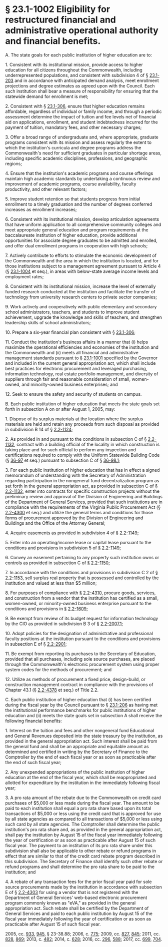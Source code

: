 # § 23.1-1002 Eligibility for restructured financial and administrative operational authority and financial benefits.

<p>A. The state goals for each public institution of higher education are to:</p><p>1. Consistent with its institutional mission, provide access to higher education for all citizens throughout the Commonwealth, including underrepresented populations, and consistent with subdivision 4 of § <a href='http://law.lis.virginia.gov/vacode/23.1-203/'>23.1-203</a> and in accordance with anticipated demand analysis, meet enrollment projections and degree estimates as agreed upon with the Council. Each such institution shall bear a measure of responsibility for ensuring that the statewide demand for enrollment is met;</p><p>2. Consistent with § <a href='http://law.lis.virginia.gov/vacode/23.1-306/'>23.1-306</a>, ensure that higher education remains affordable, regardless of individual or family income, and through a periodic assessment determine the impact of tuition and fee levels net of financial aid on applications, enrollment, and student indebtedness incurred for the payment of tuition, mandatory fees, and other necessary charges;</p><p>3. Offer a broad range of undergraduate and, where appropriate, graduate programs consistent with its mission and assess regularly the extent to which the institution's curricula and degree programs address the Commonwealth's need for sufficient graduates in particular shortage areas, including specific academic disciplines, professions, and geographic regions;</p><p>4. Ensure that the institution's academic programs and course offerings maintain high academic standards by undertaking a continuous review and improvement of academic programs, course availability, faculty productivity, and other relevant factors;</p><p>5. Improve student retention so that students progress from initial enrollment to a timely graduation and the number of degrees conferred increases as enrollment increases;</p><p>6. Consistent with its institutional mission, develop articulation agreements that have uniform application to all comprehensive community colleges and meet appropriate general education and program requirements at the baccalaureate institution of higher education, provide additional opportunities for associate degree graduates to be admitted and enrolled, and offer dual enrollment programs in cooperation with high schools;</p><p>7. Actively contribute to efforts to stimulate the economic development of the Commonwealth and the area in which the institution is located, and for those institutions subject to a management agreement pursuant to Article 4 (§ <a href='http://law.lis.virginia.gov/vacode/23.1-1004/'>23.1-1004</a> et seq.), in areas with below-state average income levels and employment rates;</p><p>8. Consistent with its institutional mission, increase the level of externally funded research conducted at the institution and facilitate the transfer of technology from university research centers to private sector companies;</p><p>9. Work actively and cooperatively with public elementary and secondary school administrators, teachers, and students to improve student achievement, upgrade the knowledge and skills of teachers, and strengthen leadership skills of school administrators;</p><p>10. Prepare a six-year financial plan consistent with § <a href='http://law.lis.virginia.gov/vacode/23.1-306/'>23.1-306</a>;</p><p>11. Conduct the institution's business affairs in a manner that (i) helps maximize the operational efficiencies and economies of the institution and the Commonwealth and (ii) meets all financial and administrative management standards pursuant to § <a href='http://law.lis.virginia.gov/vacode/23.1-1001/'>23.1-1001</a> specified by the Governor and included in the current general appropriation act, which shall include best practices for electronic procurement and leveraged purchasing, information technology, real estate portfolio management, and diversity of suppliers through fair and reasonable consideration of small, women-owned, and minority-owned business enterprises; and</p><p>12. Seek to ensure the safety and security of students on campus.</p><p>B. Each public institution of higher education that meets the state goals set forth in subsection A on or after August 1, 2005, may:</p><p>1. Dispose of its surplus materials at the location where the surplus materials are held and retain any proceeds from such disposal as provided in subdivision B 14 of § <a href='http://law.lis.virginia.gov/vacode/2.2-1124/'>2.2-1124</a>;</p><p>2. As provided in and pursuant to the conditions in subsection C of § <a href='http://law.lis.virginia.gov/vacode/2.2-1132/'>2.2-1132</a>, contract with a building official of the locality in which construction is taking place and for such official to perform any inspection and certifications required to comply with the Uniform Statewide Building Code (§ <a href='http://law.lis.virginia.gov/vacode/36-97/'>36-97</a> et seq.) pursuant to subsection C of § <a href='http://law.lis.virginia.gov/vacode/36-98.1/'>36-98.1</a>;</p><p>3. For each public institution of higher education that has in effect a signed memorandum of understanding with the Secretary of Administration regarding participation in the nongeneral fund decentralization program as set forth in the general appropriation act, as provided in subsection C of § <a href='http://law.lis.virginia.gov/vacode/2.2-1132/'>2.2-1132</a>, enter into contracts for specific construction projects without the preliminary review and approval of the Division of Engineering and Buildings of the Department of General Services, provided that such institutions are in compliance with the requirements of the Virginia Public Procurement Act (§ <a href='http://law.lis.virginia.gov/vacode/2.2-4300/'>2.2-4300</a> et seq.) and utilize the general terms and conditions for those forms of procurement approved by the Division of Engineering and Buildings and the Office of the Attorney General;</p><p>4. Acquire easements as provided in subdivision 4 of § <a href='http://law.lis.virginia.gov/vacode/2.2-1149/'>2.2-1149</a>;</p><p>5. Enter into an operating/income lease or capital lease pursuant to the conditions and provisions in subdivision 5 of § <a href='http://law.lis.virginia.gov/vacode/2.2-1149/'>2.2-1149</a>;</p><p>6. Convey an easement pertaining to any property such institution owns or controls as provided in subsection C of § <a href='http://law.lis.virginia.gov/vacode/2.2-1150/'>2.2-1150</a>;</p><p>7. In accordance with the conditions and provisions in subdivision C 2 of § <a href='http://law.lis.virginia.gov/vacode/2.2-1153/'>2.2-1153</a>, sell surplus real property that is possessed and controlled by the institution and valued at less than $5 million;</p><p>8. For purposes of compliance with § <a href='http://law.lis.virginia.gov/vacode/2.2-4310/'>2.2-4310</a>, procure goods, services, and construction from a vendor that the institution has certified as a small, women-owned, or minority-owned business enterprise pursuant to the conditions and provisions in § <a href='http://law.lis.virginia.gov/vacode/2.2-1609/'>2.2-1609</a>;</p><p>9. Be exempt from review of its budget request for information technology by the CIO as provided in subdivision B 3 of § <a href='http://law.lis.virginia.gov/vacode/2.2-2007.1/'>2.2-2007.1</a>;</p><p>10. Adopt policies for the designation of administrative and professional faculty positions at the institution pursuant to the conditions and provisions in subsection E of § <a href='http://law.lis.virginia.gov/vacode/2.2-2901/'>2.2-2901</a>;</p><p>11. Be exempt from reporting its purchases to the Secretary of Education, provided that all purchases, including sole source purchases, are placed through the Commonwealth's electronic procurement system using proper system codes for the methods of procurement; and</p><p>12. Utilize as methods of procurement a fixed price, design-build, or construction management contract in compliance with the provisions of Chapter 43.1 (§ <a href='http://law.lis.virginia.gov/vacode/2.2-4378/'>2.2-4378</a> et seq.) of Title 2.2.</p><p>C. Each public institution of higher education that (i) has been certified during the fiscal year by the Council pursuant to § <a href='http://law.lis.virginia.gov/vacode/23.1-206/'>23.1-206</a> as having met the institutional performance benchmarks for public institutions of higher education and (ii) meets the state goals set in subsection A shall receive the following financial benefits:</p><p>1. Interest on the tuition and fees and other nongeneral fund Educational and General Revenues deposited into the state treasury by the institution, as provided in the general appropriation act. Such interest shall be paid from the general fund and shall be an appropriate and equitable amount as determined and certified in writing by the Secretary of Finance to the Comptroller by the end of each fiscal year or as soon as practicable after the end of such fiscal year;</p><p>2. Any unexpended appropriations of the public institution of higher education at the end of the fiscal year, which shall be reappropriated and allotted for expenditure by the institution in the immediately following fiscal year;</p><p>3. A pro rata amount of the rebate due to the Commonwealth on credit card purchases of $5,000 or less made during the fiscal year. The amount to be paid to each institution shall equal a pro rata share based upon its total transactions of $5,000 or less using the credit card that is approved for use by all state agencies as compared to all transactions of $5,000 or less using such card by all state agencies. The Comptroller shall determine the public institution's pro rata share and, as provided in the general appropriation act, shall pay the institution by August 15 of the fiscal year immediately following the year of certification or as soon as practicable after August 15 of such fiscal year. The payment to an institution of its pro rata share under this subdivision shall also be applicable to other rebate or refund programs in effect that are similar to that of the credit card rebate program described in this subdivision. The Secretary of Finance shall identify such other rebate or refund programs and shall determine the pro rata share to be paid to the institution; and</p><p>4. A rebate of any transaction fees for the prior fiscal year paid for sole source procurements made by the institution in accordance with subsection E of § <a href='http://law.lis.virginia.gov/vacode/2.2-4303/'>2.2-4303</a> for using a vendor that is not registered with the Department of General Services' web-based electronic procurement program commonly known as "eVA," as provided in the general appropriation act. Such rebate shall be certified by the Department of General Services and paid to each public institution by August 15 of the fiscal year immediately following the year of certification or as soon as practicable after August 15 of such fiscal year.</p><p>2005, cc. <a href='http://lis.virginia.gov/cgi-bin/legp604.exe?051+ful+CHAP0933'>933</a>, <a href='http://lis.virginia.gov/cgi-bin/legp604.exe?051+ful+CHAP0945'>945</a>, § 23-38.88; 2006, c. <a href='http://lis.virginia.gov/cgi-bin/legp604.exe?061+ful+CHAP0775'>775</a>; 2009, cc. <a href='http://lis.virginia.gov/cgi-bin/legp604.exe?091+ful+CHAP0827'>827</a>, <a href='http://lis.virginia.gov/cgi-bin/legp604.exe?091+ful+CHAP0845'>845</a>; 2011, cc. <a href='http://lis.virginia.gov/cgi-bin/legp604.exe?111+ful+CHAP0828'>828</a>, <a href='http://lis.virginia.gov/cgi-bin/legp604.exe?111+ful+CHAP0869'>869</a>; 2013, c. <a href='http://lis.virginia.gov/cgi-bin/legp604.exe?131+ful+CHAP0482'>482</a>; 2014, c. <a href='http://lis.virginia.gov/cgi-bin/legp604.exe?141+ful+CHAP0628'>628</a>; 2016, cc. <a href='http://lis.virginia.gov/cgi-bin/legp604.exe?161+ful+CHAP0296'>296</a>, <a href='http://lis.virginia.gov/cgi-bin/legp604.exe?161+ful+CHAP0588'>588</a>; 2017, cc. <a href='http://lis.virginia.gov/cgi-bin/legp604.exe?171+ful+CHAP0699'>699</a>, <a href='http://lis.virginia.gov/cgi-bin/legp604.exe?171+ful+CHAP0704'>704</a>.</p>